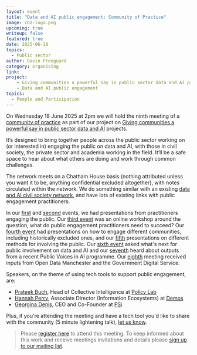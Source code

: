 ```yaml
---
layout: event
title: "Data and AI public engagement: Community of Practice"
image: cbd-logo.png
upcoming: true
writeup: false
featured: true
date: 2025-06-18
topics:
  - Public sector
author: Gavin Freeguard
category: organising
link: 
project: 
    - Giving communities a powerful say in public sector data and AI projects
    - Data and AI public engagement
topics:
  - People and Participation
---
```


On Wednesday 18 June 2025 at 2pm we will hold the ninth meeting of a [community of practice]((https://connectedbydata.org/projects/2024-community-of-practice)) as part of our project on [Giving communities a powerful say in public sector data and AI](https://connectedbydata.org/projects/2024-mohn-westlake) projects.

<!--more-->

It’s designed to bring together people across the public sector working on (or interested in) engaging the public on data and AI, with those in civil society, the private sector and academia working in the field. It’ll be a safe space to hear about what others are doing and work through common challenges.

The network meets on a Chatham House basis (nothing attributed unless you want it to be, anything confidential excluded altogether), with notes circulated within the network. We do something similar with an existing [data and AI civil society network](https://data-and-ai-cso-network.org/), and have lots of existing links with public engagement practitioners.

In our [first](https://connectedbydata.org/events/2024-07-18-community-of-practice) and [second](https://connectedbydata.org/events/2024-10-03-community-of-practice) events, we had presentations from practitioners engaging the public. Our [third event](https://connectedbydata.org/events/2024-12-11-community-of-practice) was an online workshop around the question, what do public engagement practitioners need to succeed? Our [fourth event](https://connectedbydata.org/events/2025-01-15-community-of-practice) had presentations on how to engage different communities, including historically excluded ones, and our [fifth](https://connectedbydata.org/events/2025-02-12-community-of-practice) presentations on different methods for involving the public. Our [sixth event](https://connectedbydata.org/events/2025-03-12-community-of-practice) asked what's next for public involvement on data and AI and our [seventh](https://connectedbydata.org/events/2025-04-09-community-of-practice) heard about outputs from a recent Public Voices in AI programme. Our [eighth](https://connectedbydata.org/events/2025-05-14-community-of-practice) meeting received inputs from Open Data Manchester and the Government Digital Service.

Speakers, on the theme of using tech tools to support public engagement, are:
* [Prateek Buch](https://www.linkedin.com/in/prateek-buch-83aa4925/), Head of Collective Intelligence at [Policy Lab](https://openpolicy.blog.gov.uk/)
* [Hannah Perry](https://www.linkedin.com/in/hannah-perry-56089624/), Associate Director (Information Ecosystems) at [Demos](https://demos.co.uk/)
* [Georgina Denis](https://www.linkedin.com/in/georgina-denis/), CEO and Co-Founder at [PSi](https://psi.tech/)

Plus, if you're attending the meeting and have a tech tool you'd like to share with the community (5 minute lightening talk), [let us know](mailto:gavin@connectedbydata.org).

> Please [register here](https://us06web.zoom.us/meeting/register/ojWo34tJT1q785pZeyVqZA) to attend this meeting. To keep informed about this work and receive meetings invitations and details please [sign up to our mailing list](https://connectedbydata.us21.list-manage.com/subscribe?u=7c03d6a429375c9cc2eef194f&id=3c200de804). 